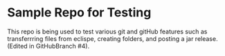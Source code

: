 # Sample Repo for Testing
This repo is being used to test various git and gitHub features such as transferrring files from eclispe, creating folders, and posting a jar release. (Edited in GitHubBranch #4).
